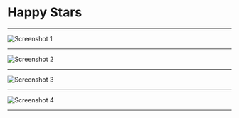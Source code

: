 # Happy Stars
_______________________________________________

![Screenshot 1](https://i.imgur.com/qVVWJM9.gif)
_______________________________________________

![Screenshot 2](https://i.imgur.com/jsKYLFh.gif)
_______________________________________________

![Screenshot 3](https://i.imgur.com/keBHQeb.gif)
_______________________________________________

![Screenshot 4](https://i.imgur.com/4a3qCyv.gif)
_______________________________________________
